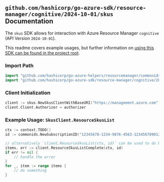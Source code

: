 
## `github.com/hashicorp/go-azure-sdk/resource-manager/cognitive/2024-10-01/skus` Documentation

The `skus` SDK allows for interaction with Azure Resource Manager `cognitive` (API Version `2024-10-01`).

This readme covers example usages, but further information on [using this SDK can be found in the project root](https://github.com/hashicorp/go-azure-sdk/tree/main/docs).

### Import Path

```go
import "github.com/hashicorp/go-azure-helpers/resourcemanager/commonids"
import "github.com/hashicorp/go-azure-sdk/resource-manager/cognitive/2024-10-01/skus"
```


### Client Initialization

```go
client := skus.NewSkusClientWithBaseURI("https://management.azure.com")
client.Client.Authorizer = authorizer
```


### Example Usage: `SkusClient.ResourceSkusList`

```go
ctx := context.TODO()
id := commonids.NewSubscriptionID("12345678-1234-9876-4563-123456789012")

// alternatively `client.ResourceSkusList(ctx, id)` can be used to do batched pagination
items, err := client.ResourceSkusListComplete(ctx, id)
if err != nil {
	// handle the error
}
for _, item := range items {
	// do something
}
```
